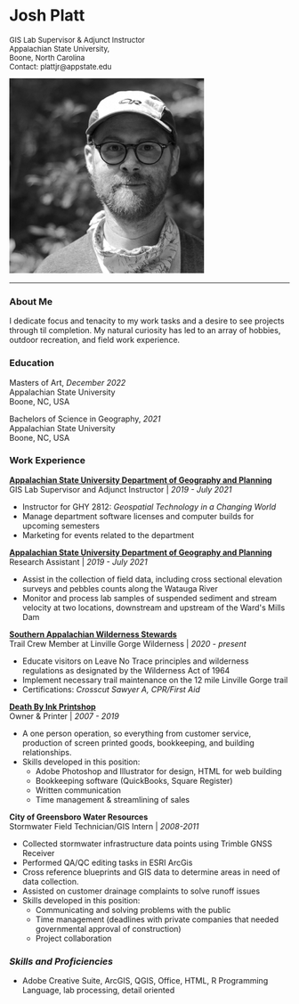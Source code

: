 # Josh Platt
<p style=font-size:13px>
GIS Lab Supervisor & Adjunct Instructor <BR>
Appalachian State University,<BR>
Boone, North Carolina<BR>
Contact: plattjr@appstate.edu
</p>

<img src="assets/images/headshot.jpg" />

___
### About Me
I dedicate focus and tenacity to my work tasks and a desire to see projects through til completion.  My natural curiosity has led to an array of hobbies, outdoor recreation, and field work experience.

### Education
Masters of Art, *December 2022*\
Appalachian State University\
Boone, NC, USA

Bachelors of Science in Geography, *2021*\
Appalachian State University\
Boone, NC, USA

### Work Experience


**[Appalachian State University Department of Geography and Planning](http://geo.appstate.edu)**\
GIS Lab Supervisor and Adjunct Instructor | *2019 - July 2021*
  * Instructor for GHY 2812: *Geospatial Technology in a Changing World*
  * Manage department software licenses and computer builds for upcoming semesters
  * Marketing for events related to the department

**[Appalachian State University Department of Geography and Planning](http://geo.appstate.edu)**\
Research Assistant | *2019 - July 2021*
  * Assist in the collection of field data, including cross sectional elevation surveys and pebbles counts along the Watauga River
  * Monitor and process lab samples of suspended sediment and stream velocity at two locations, downstream and upstream of the Ward's Mills Dam

**[Southern Appalachian Wilderness Stewards](http://wildernessstewards.org)**\
Trail Crew Member at Linville Gorge Wilderness | *2020 - present*
  * Educate visitors on Leave No Trace principles and wilderness regulations as designated by the Wilderness Act of 1964
  * Implement necessary trail maintenance on the 12 mile Linville Gorge trail
  * Certifications: *Crosscut Sawyer A, CPR/First Aid*

**[Death By Ink Printshop](http://deathbyink.com)**\
Owner & Printer | *2007 - 2019*
  * A one person operation, so everything from customer service, production of screen printed goods, bookkeeping, and building relationships.
  * Skills developed in this position:
    * Adobe Photoshop and Illustrator for design, HTML for web building
    * Bookkeeping software (QuickBooks, Square Register)
    * Written communication
    * Time management & streamlining of sales

**City of Greensboro Water Resources**\
Stormwater Field Technician/GIS Intern | *2008-2011*
  * Collected stormwater infrastructure data points using Trimble GNSS Receiver
  * Performed QA/QC editing tasks in ESRI ArcGis
  * Cross reference blueprints and GIS data to determine areas in need of data collection.
  * Assisted on customer drainage complaints to solve runoff issues
  * Skills developed in this position:
    * Communicating and solving problems with the public
    * Time management (deadlines with private companies that needed governmental approval of construction)
    * Project collaboration

### *Skills and Proficiencies*
  * Adobe Creative Suite, ArcGIS, QGIS, Office, HTML, R Programming Language, lab processing, detail oriented
